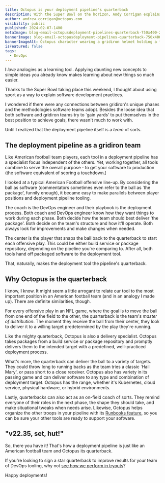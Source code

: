 ```yaml
---
title: Octopus is your deployment pipeline's quarterback
description: With the Super Bowl on the horizon, Andy Corrigan explains how Octopus is your deployment pipeline's quarterback
author: andrew.corrigan@octopus.com
visibility: public
published: 2024-02-07-1400
metaImage: blog-email-octopusdeployment-pipelines-quarterback-750x400-2024.png
bannerImage: blog-email-octopusdeployment-pipelines-quarterback-750x400-2024.png
bannerImageAlt: Octopus character wearing a gridiron helmet holding a football.
isFeatured: false
tags: 
  - DevOps
---
```


I *love* analogies as a learning tool. Applying daunting new concepts to simple ideas you already know makes learning about new things so much easier.

Thanks to the Super Bowl taking place this weekend, I thought about using sport as a way to explain software development practices.

I wondered if there were any connections between gridiron's unique phases and the methodologies software teams adopt. Besides the loose idea that both software and gridiron teams try to 'gain yards' to put themselves in the best position to achieve goals, there wasn't much to work with.

Until I realized that the deployment pipeline itself is a *team* of sorts.

## The deployment pipeline as a gridiron team

Like American football team players, each tool in a deployment pipeline has a specialist focus independent of the others. Yet, working together, all tools combine to serve the overall purpose - to get your software to production (the software equivalent of scoring a touchdown.)

I looked at a typical American Football offensive line-up. By considering the ball as software (commentators sometimes even refer to the ball as 'the package', funnily enough), it became easy to make parallels between player positions and deployment pipeline tooling.

The coach is the DevOps engineer and their playbook is the deployment process. Both coach and DevOps engineer know how they want things to work during each phase. Both decide how the team should best deliver 'the package'. Both decide on the team's structure and how it'll operate. Both always look for improvements and make changes when needed.

The center is the player that snaps the ball back to the quarterback to start each offensive play. This could be either build service or package repository, depending on the pipeline you're comparing to. After all, both tools hand off packaged software to the deployment tool.

That, naturally, makes the deployment tool the pipeline's quarterback.

## Why Octopus is the quarterback

I know, I know. It might seem a little arrogant to relate our tool to the most important position in an American football team (and in an analogy I made up). There are definite similarities, though.

For every offensive play in an NFL game, where the goal is to move the ball from one end of the field to the other, the quarterback is the team's *master of distribution*. The moment they receive the ball from their center, they look to deliver it to a willing target predetermined by the play they're running.

Like the mighty quarterback, Octopus is also a delivery specialist. Octopus takes packages from a build service or package repository and promptly delivers them to the intended target with a predefined, well-practiced deployment process.

What's more, the quarterback can deliver the ball to a variety of targets. They could throw long to running backs as the team tries a classic 'Hail Mary', or pass short to a close receiver. Octopus also has variety in its passing game and can deliver software to any type and combination of deployment target. Octopus has the range, whether it's Kubernetes, cloud service, physical hardware, or hybrid environments.

Lastly, quarterbacks can also act as an on-field coach of sorts. They remind everyone of their roles in the next phase, the shape they should take, and make situational tweaks when needs arise. Likewise, Octopus helps organize the other troops in your pipeline with its [Runbooks feature](https://octopus.com/docs/runbooks), so you can be sure your other tools are ready to support your software.

## "v22.35, set, hut!"

So, there you have it! That's how a deployment pipeline is just like an American football team and Octopus its quarterback.

If you're looking to sign a star quarterback to improve results for your team of DevOps tooling, why not [see how we perform in tryouts](https://octopus.com/start?location=nav-bar)?

Happy deployments!